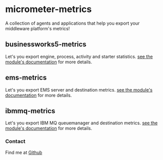 # micrometer-metrics
A collection of agents and applications that help you export your middleware platform's metrics!

## businessworks5-metrics
Let's you export engine, process, activity and starter statistics. [see the module's documentation](/businessworks5-metrics/README.md) for more details.

## ems-metrics
Let's you export EMS server and destination metrics. [see the module's documentation](/ems-metrics/README.md) for more details.

## ibmmq-metrics
Let's you export IBM MQ queuemanager and destination metrics. [see the module's documentation](/ibmmq-metrics/README.md) for more details.

### Contact
Find me at [Github](https://github.com/jaybaws)